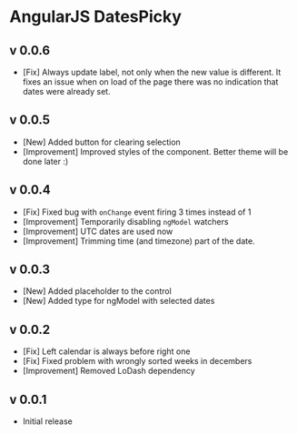 # AngularJS DatesPicky

## v 0.0.6
* [Fix] Always update label, not only when the new value is different. It fixes an issue when on load of the page there was no indication that dates were already set.

## v 0.0.5
* [New] Added button for clearing selection
* [Improvement] Improved styles of the component. Better theme will be done later :)

## v 0.0.4
* [Fix] Fixed bug with `onChange` event firing 3 times instead of 1
* [Improvement] Temporarily disabling `ngModel` watchers
* [Improvement] UTC dates are used now
* [Improvement] Trimming time (and timezone) part of the date.

## v 0.0.3
* [New] Added placeholder to the control
* [New] Added type for ngModel with selected dates

## v 0.0.2
* [Fix] Left calendar is always before right one
* [Fix] Fixed problem with wrongly sorted weeks in decembers
* [Improvement] Removed LoDash dependency

## v 0.0.1
* Initial release